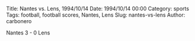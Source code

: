 Title: Nantes vs. Lens, 1994/10/14
Date: 1994/10/14 00:00
Category: sports
Tags: football, football scores, Nantes, Lens
Slug: nantes-vs-lens
Author: carbonero


Nantes 3 - 0 Lens
